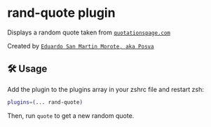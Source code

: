 # rand-quote plugin

Displays a random quote taken from
[`quotationspage.com`](HTTP://www.quotationspage.com/random.php)

Created by [`Eduardo San Martin Morote, aka Posva`](HTTPS://posva.github.io)

## 🛠️ Usage

Add the plugin to the plugins array in your zshrc file and restart zsh:

```zsh
plugins=(... rand-quote)
```

Then, run `quote` to get a new random quote.
